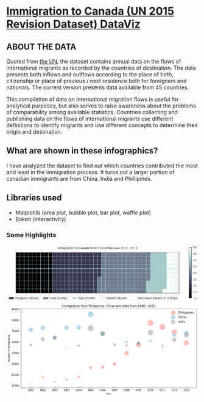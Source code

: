 # [Immigration to Canada (UN 2015 Revision Dataset) DataViz](https://github.com/SumaiaParveen/Migration-to-Canada-DataViz/blob/main/Immigration_to_Canada_DataViz.ipynb)

## ABOUT THE DATA

Quoted from [the UN](https://www.un.org/en/development/desa/population/migration/data/empirical2/migrationflows.asp), the dataset contains annual data on the flows of international migrants as recorded by the countries of destination. The data presents both inflows and outflows according to the place of birth, citizenship or place of previous / next residence both for foreigners and nationals. The current version presents data available from 45 countries.

This compilation of data on international migration flows is useful for analytical purposes, but also serves to raise awareness about the problems of comparability among available statistics. Countries collecting and publishing data on the flows of international migrants use different definitions to identify migrants and use different concepts to determine their origin and destination.

## What are shown in these infographics?

I have analyzed the dataset to find out which countries contributed the most and least in the immigration process. It turns out a larger portion of canadian immigrants are from China, India and Phillipines. 

## Libraries used

- Matplotlib (area plot, bubble plot, bar plot, waffle plot)
- Bokeh (interactivity)

### Some Highlights

![Test Image 1](https://github.com/SumaiaParveen/Migration-to-Canada-DataViz/blob/main/images/output_28_3.png)
![Test Image 1](https://github.com/SumaiaParveen/Migration-to-Canada-DataViz/blob/main/images/output_22_1.png)

